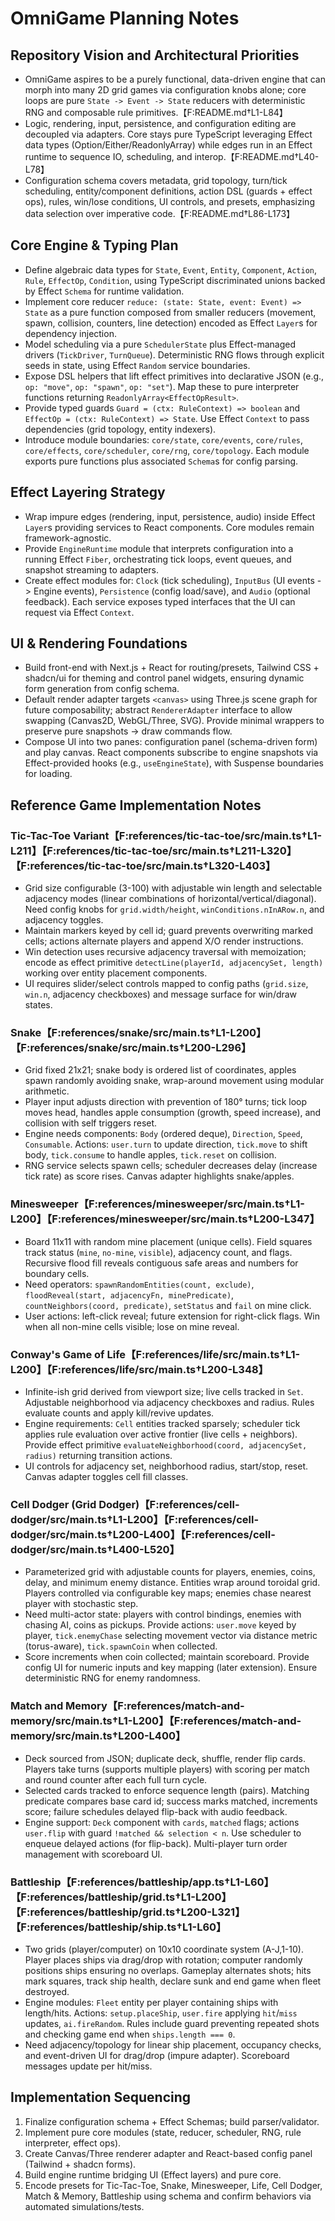 # OmniGame Planning Notes

## Repository Vision and Architectural Priorities

- OmniGame aspires to be a purely functional, data-driven engine that can morph into many 2D grid games via configuration knobs alone; core loops are pure `State -> Event -> State` reducers with deterministic RNG and composable rule primitives.【F:README.md†L1-L84】
- Logic, rendering, input, persistence, and configuration editing are decoupled via adapters. Core stays pure TypeScript leveraging Effect data types (Option/Either/ReadonlyArray) while edges run in an Effect runtime to sequence IO, scheduling, and interop.【F:README.md†L40-L78】
- Configuration schema covers metadata, grid topology, turn/tick scheduling, entity/component definitions, action DSL (guards + effect ops), rules, win/lose conditions, UI controls, and presets, emphasizing data selection over imperative code.【F:README.md†L86-L173】

## Core Engine & Typing Plan

- Define algebraic data types for `State`, `Event`, `Entity`, `Component`, `Action`, `Rule`, `EffectOp`, `Condition`, using TypeScript discriminated unions backed by Effect `Schema` for runtime validation.
- Implement core reducer `reduce: (state: State, event: Event) => State` as a pure function composed from smaller reducers (movement, spawn, collision, counters, line detection) encoded as Effect `Layer`s for dependency injection.
- Model scheduling via a pure `SchedulerState` plus Effect-managed drivers (`TickDriver`, `TurnQueue`). Deterministic RNG flows through explicit seeds in state, using Effect `Random` service boundaries.
- Expose DSL helpers that lift effect primitives into declarative JSON (e.g., `op: "move"`, `op: "spawn"`, `op: "set"`). Map these to pure interpreter functions returning `ReadonlyArray<EffectOpResult>`.
- Provide typed guards `Guard = (ctx: RuleContext) => boolean` and `EffectOp = (ctx: RuleContext) => State`. Use Effect `Context` to pass dependencies (grid topology, entity indexers).
- Introduce module boundaries: `core/state`, `core/events`, `core/rules`, `core/effects`, `core/scheduler`, `core/rng`, `core/topology`. Each module exports pure functions plus associated `Schema`s for config parsing.

## Effect Layering Strategy

- Wrap impure edges (rendering, input, persistence, audio) inside Effect `Layer`s providing services to React components. Core modules remain framework-agnostic.
- Provide `EngineRuntime` module that interprets configuration into a running Effect `Fiber`, orchestrating tick loops, event queues, and snapshot streaming to adapters.
- Create effect modules for: `Clock` (tick scheduling), `InputBus` (UI events -> Engine events), `Persistence` (config load/save), and `Audio` (optional feedback). Each service exposes typed interfaces that the UI can request via Effect `Context`.

## UI & Rendering Foundations

- Build front-end with Next.js + React for routing/presets, Tailwind CSS + shadcn/ui for theming and control panel widgets, ensuring dynamic form generation from config schema.
- Default render adapter targets `<canvas>` using Three.js scene graph for future composability; abstract `RendererAdapter` interface to allow swapping (Canvas2D, WebGL/Three, SVG). Provide minimal wrappers to preserve pure snapshots -> draw commands flow.
- Compose UI into two panes: configuration panel (schema-driven form) and play canvas. React components subscribe to engine snapshots via Effect-provided hooks (e.g., `useEngineState`), with Suspense boundaries for loading.

## Reference Game Implementation Notes

### Tic-Tac-Toe Variant【F:references/tic-tac-toe/src/main.ts†L1-L211】【F:references/tic-tac-toe/src/main.ts†L211-L320】【F:references/tic-tac-toe/src/main.ts†L320-L403】

- Grid size configurable (3-100) with adjustable win length and selectable adjacency modes (linear combinations of horizontal/vertical/diagonal). Need config knobs for `grid.width/height`, `winConditions.nInARow.n`, and adjacency toggles.
- Maintain markers keyed by cell id; guard prevents overwriting marked cells; actions alternate players and append X/O render instructions.
- Win detection uses recursive adjacency traversal with memoization; encode as effect primitive `detectLine(playerId, adjacencySet, length)` working over entity placement components.
- UI requires slider/select controls mapped to config paths (`grid.size`, `win.n`, adjacency checkboxes) and message surface for win/draw states.

### Snake【F:references/snake/src/main.ts†L1-L200】【F:references/snake/src/main.ts†L200-L296】

- Grid fixed 21x21; snake body is ordered list of coordinates, apples spawn randomly avoiding snake, wrap-around movement using modular arithmetic.
- Player input adjusts direction with prevention of 180° turns; tick loop moves head, handles apple consumption (growth, speed increase), and collision with self triggers reset.
- Engine needs components: `Body` (ordered deque), `Direction`, `Speed`, `Consumable`. Actions: `user.turn` to update direction, `tick.move` to shift body, `tick.consume` to handle apples, `tick.reset` on collision.
- RNG service selects spawn cells; scheduler decreases delay (increase tick rate) as score rises. Canvas adapter highlights snake/apples.

### Minesweeper【F:references/minesweeper/src/main.ts†L1-L200】【F:references/minesweeper/src/main.ts†L200-L347】

- Board 11x11 with random mine placement (unique cells). Field squares track status (`mine`, `no-mine`, `visible`), adjacency count, and flags. Recursive flood fill reveals contiguous safe areas and numbers for boundary cells.
- Need operators: `spawnRandomEntities(count, exclude)`, `floodReveal(start, adjacencyFn, minePredicate)`, `countNeighbors(coord, predicate)`, `setStatus` and `fail` on mine click.
- User actions: left-click reveal; future extension for right-click flags. Win when all non-mine cells visible; lose on mine reveal.

### Conway's Game of Life【F:references/life/src/main.ts†L1-L200】【F:references/life/src/main.ts†L200-L348】

- Infinite-ish grid derived from viewport size; live cells tracked in `Set`. Adjustable neighborhood via adjacency checkboxes and radius. Rules evaluate counts and apply kill/revive updates.
- Engine requirements: `Cell` entities tracked sparsely; scheduler tick applies rule evaluation over active frontier (live cells + neighbors). Provide effect primitive `evaluateNeighborhood(coord, adjacencySet, radius)` returning transition actions.
- UI controls for adjacency set, neighborhood radius, start/stop, reset. Canvas adapter toggles cell fill classes.

### Cell Dodger (Grid Dodger)【F:references/cell-dodger/src/main.ts†L1-L200】【F:references/cell-dodger/src/main.ts†L200-L400】【F:references/cell-dodger/src/main.ts†L400-L520】

- Parameterized grid with adjustable counts for players, enemies, coins, delay, and minimum enemy distance. Entities wrap around toroidal grid. Players controlled via configurable key maps; enemies chase nearest player with stochastic step.
- Need multi-actor state: players with control bindings, enemies with chasing AI, coins as pickups. Provide actions: `user.move` keyed by player, `tick.enemyChase` selecting movement vector via distance metric (torus-aware), `tick.spawnCoin` when collected.
- Score increments when coin collected; maintain scoreboard. Provide config UI for numeric inputs and key mapping (later extension). Ensure deterministic RNG for enemy randomness.

### Match and Memory【F:references/match-and-memory/src/main.ts†L1-L200】【F:references/match-and-memory/src/main.ts†L200-L400】

- Deck sourced from JSON; duplicate deck, shuffle, render flip cards. Players take turns (supports multiple players) with scoring per match and round counter after each full turn cycle.
- Selected cards tracked to enforce sequence length (pairs). Matching predicate compares base card id; success marks matched, increments score; failure schedules delayed flip-back with audio feedback.
- Engine support: `Deck` component with `cards`, `matched` flags; actions `user.flip` with guard `!matched && selection < n`. Use scheduler to enqueue delayed actions (for flip-back). Multi-player turn order management with scoreboard UI.

### Battleship【F:references/battleship/app.ts†L1-L60】【F:references/battleship/grid.ts†L1-L200】【F:references/battleship/grid.ts†L200-L321】【F:references/battleship/ship.ts†L1-L60】

- Two grids (player/computer) on 10x10 coordinate system (A-J,1-10). Player places ships via drag/drop with rotation; computer randomly positions ships ensuring no overlaps. Gameplay alternates shots; hits mark squares, track ship health, declare sunk and end game when fleet destroyed.
- Engine modules: `Fleet` entity per player containing ships with length/hits. Actions: `setup.placeShip`, `user.fire` applying `hit`/`miss` updates, `ai.fireRandom`. Rules include guard preventing repeated shots and checking game end when `ships.length === 0`.
- Need adjacency/topology for linear ship placement, occupancy checks, and event-driven UI for drag/drop (impure adapter). Scoreboard messages update per hit/miss.

## Implementation Sequencing

1. Finalize configuration schema + Effect Schemas; build parser/validator.
2. Implement pure core modules (state, reducer, scheduler, RNG, rule interpreter, effect ops).
3. Create Canvas/Three renderer adapter and React-based config panel (Tailwind + shadcn forms).
4. Build engine runtime bridging UI (Effect layers) and pure core.
5. Encode presets for Tic-Tac-Toe, Snake, Minesweeper, Life, Cell Dodger, Match & Memory, Battleship using schema and confirm behaviors via automated simulations/tests.
